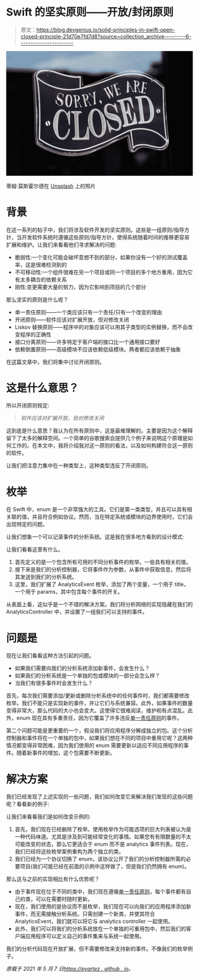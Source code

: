 # Swift 的坚实原则——开放/封闭原则

> 原文：<https://blog.devgenius.io/solid-principles-in-swift-open-closed-principle-21d70e7fd7d8?source=collection_archive---------6----------------------->

![](img/eafa2d98c957f976372a4d2915192117.png)

蒂姆·莫斯霍尔德在 [Unsplash](https://unsplash.com?utm_source=medium&utm_medium=referral) 上的照片

# 背景

在这一系列的帖子中，我们将涉及软件开发的坚实原则。这些是一组原则/指导方针，当开发软件系统时遵循这些原则/指导方针，使得系统随着时间的推移更容易扩展和维护。让我们来看看他们寻求解决的问题:

*   脆弱性:一个变化可能会破坏意想不到的部分，如果你没有一个好的测试覆盖率，这是很难检测到的
*   不可移动性:一个组件很难在另一个项目或同一个项目的多个地方重用，因为它有太多耦合的依赖关系
*   刚性:变更需要大量的努力，因为它影响到项目的几个部分

那么坚实的原则是什么呢？

*   单一责任原则——一个类应该只有一个责任/只有一个改变的理由
*   开闭原则——软件应该对扩展开放，但对修改关闭
*   Liskov 替换原则——程序中的对象应该可以用其子类型的实例替换，而不会改变程序的正确性
*   接口分离原则——许多特定于客户端的接口比一个通用接口要好
*   依赖倒置原则——高级模块不应该依赖低级模块。两者都应该依赖于抽象

在这篇文章中，我们将集中讨论开闭原则。

# 这是什么意思？

所以开闭原则规定:

> *软件应该对扩展开放，但对修改关闭*

这到底是什么意思？我认为在所有原则中，这是最难理解的。主要是因为这个解释留下了太多的解释空间。一个简单的谷歌搜索会提供几个例子来说明这个原理是如何工作的。在本文中，我将介绍我对这一原则的看法，以及如何构建符合这一原则的软件。

让我们把注意力集中在一种类型上，这种类型违反了开闭原则。

# 枚举

在 Swift 中，enum 是一个非常强大的工具。它们是第一类类型，并且可以具有相关联的值，并且符合例如协议。然而，当在特定系统或模块的边界使用时，它们会出现特定的问题。

让我们想象一个可以记录事件的分析系统。这是我在很多地方看到的设计模式:

让我们看看这里有什么。

1.  首先定义的是一个包含所有可用的不同分析事件的枚举。一些具有相关的值。
2.  接下来是我们的分析控制器，它将事件作为参数，从事件中获取信息，然后将其发送到我们的分析系统。
3.  这里，我们扩展了 AnalyticsEvent 枚举，添加了两个变量，一个用于 title，一个用于 params，其中包含每个事件的开关。

从表面上看，这似乎是一个不错的解决方案。我们将分析网络的实现隐藏在我们的 AnalyticsController 中，并设置了一组我们可以支持的事件。

# 问题是

现在让我们看看这种方法引起的问题。

*   如果我们需要向我们的分析系统添加新事件，会发生什么？
*   如果我们的分析系统是一个单独的包或模块的一部分会怎么样？
*   当我们有很多事件时会发生什么？

首先，每次我们需要添加/更新或删除分析系统中的任何事件时，我们都需要修改枚举。我们不能只是实现新的事件，并让它们与系统兼容。此外，如果事件的数量变得非常大，那么代码的大小也会变大。这使得它很难阅读，维护和有点混乱。此外，enum 现在具有多重责任，因为它覆盖了许多违反[单一责任原则](https://pyartez.github.io/architecture/solid-principles-in-swift-single-responsibility-principle.html)的事件。

第二个问题可能是更重要的一个，假设我们将应用程序分解成独立的包。这个分析控制器和事件将在一个单独的包中，如果我们想在不同的项目中重用它呢？这两种情况都变得非常困难，因为我们使用的 enum 需要更新以适应不同应用程序的事件。随着新事件的增加，这个包需要不断更新。

# 解决方案

我们已经发现了上述实现的一些问题，我们如何改变它来解决我们发现的这些问题呢？看看新的例子:

让我们来看看我们是如何改变示例的:

1.  首先，我们现在已经删除了枚举。使用枚举作为可能选项的巨大列表被认为是一种代码味道。尤其是涉及到可能经常变化的事情。如果您有有限数量的不太可能改变的状态，那么它更适合于 enum 而不是 analytics 事件列表。现在，我们已经将这些枚举案例重构为两个独立的类。
2.  我们已经为一个协议切换了 enum，该协议公开了我们的分析控制器所需的必要项目(我们可能已经在前面的示例中这样做了，但是我们仍然拥有 enum)。

那么这与之前的实现相比有什么优势呢？

*   由于事件现在位于不同的类中，我们现在遵循[单一责任原则](https://pyartez.github.io/architecture/solid-principles-in-swift-single-responsibility-principle.html)，每个事件都有自己的类，可以在需要时随时更新。
*   现在，我们使用的是协议而不是枚举，我们现在可以向我们的应用程序添加新事件，而无需接触分析系统。只需创建一个新类，并使其符合 AnalyticsEvent，我们就可以将它与 analytics controller 一起使用。
*   此外，我们可以将我们的分析系统放在一个单独的可重用包中，然后我们的客户端应用程序可以定义自己的事件集来与系统一起使用。

我们的分析代码现在开放扩展，但不需要修改来支持新的事件。不像我们的枚举例子。

*原载于 2021 年 5 月 7 日*[*https://pyartez . github . io*](https://pyartez.github.io/architecture/solid-principles-in-swift-open-closed-principle.html)*。*